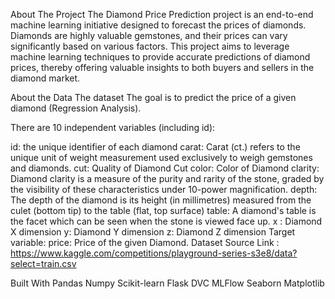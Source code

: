 About The Project
The Diamond Price Prediction project is an end-to-end machine learning initiative designed to forecast the prices of diamonds. Diamonds are highly valuable gemstones, and their prices can vary significantly based on various factors. This project aims to leverage machine learning techniques to provide accurate predictions of diamond prices, thereby offering valuable insights to both buyers and sellers in the diamond market.

About the Data
The dataset The goal is to predict the price of a given diamond (Regression Analysis).

There are 10 independent variables (including id):

id: the unique identifier of each diamond
carat: Carat (ct.) refers to the unique unit of weight measurement used exclusively to weigh gemstones and diamonds.
cut: Quality of Diamond Cut
color: Color of Diamond
clarity: Diamond clarity is a measure of the purity and rarity of the stone, graded by the visibility of these characteristics under 10-power magnification.
depth: The depth of the diamond is its height (in millimetres) measured from the culet (bottom tip) to the table (flat, top surface)
table: A diamond's table is the facet which can be seen when the stone is viewed face up.
x : Diamond X dimension
y: Diamond Y dimension
z: Diamond Z dimension
Target variable:
price: Price of the given Diamond.
Dataset Source Link : https://www.kaggle.com/competitions/playground-series-s3e8/data?select=train.csv

Built With
Pandas
Numpy
Scikit-learn
Flask
DVC
MLFlow
Seaborn
Matplotlib
